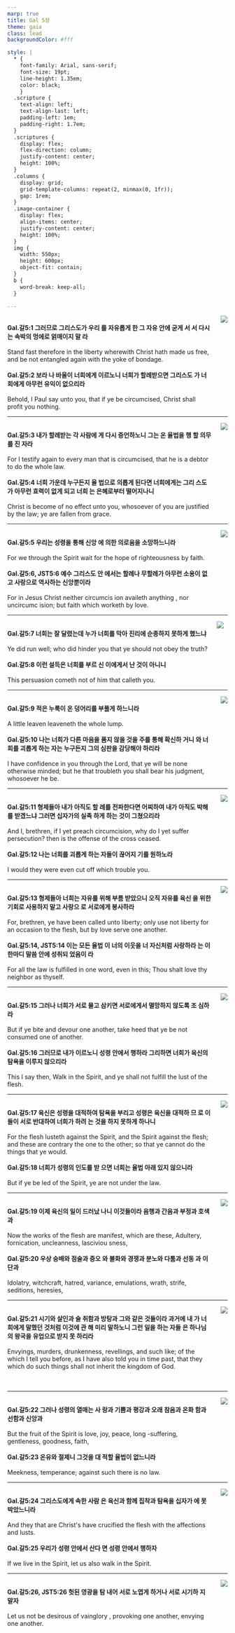 ```yaml
---
marp: true
title: Gal 5장
theme: gaia
class: lead
backgroundColor: #fff

style: |
  * {
    font-family: Arial, sans-serif;
    font-size: 19pt;
    line-height: 1.35em;
    color: black;
    }
  .scripture {
    text-align: left;
    text-align-last: left;
    padding-left: 1em;
    padding-right: 1.7em;
  }
  .scriptures {
    display: flex;
    flex-direction: column;
    justify-content: center;
    height: 100%;
  }
  .columns {
    display: grid;
    grid-template-columns: repeat(2, minmax(0, 1fr));
    gap: 1rem;
  }
  .image-container {
    display: flex;
    align-items: center;
    justify-content: center;
    height: 100%;
  }
  img {
    width: 550px;
    height: 600px;
    object-fit: contain;
  }
  b {
    word-break: keep-all;
  }

---
```


<div class="columns">
  <div class="scriptures">
    <br>
    <div class="scripture">
      <b>Gal.갈5:1 그러므로 그리스도가 우리 를 자유롭게 한 그 자유 안에 굳게 서 서 다시는 속박의 멍에로 얽매이지 말 라 
      </b>
    </div>
    <br>
    <div class="scripture">Stand fast therefore in the liberty wherewith Christ hath made us free, and be not entangled again with the yoke of bondage. 
    </div>
    <br>
    <div class="scripture">
      <b>Gal.갈5:2 보라 나 바울이 너희에게 이르노니 너희가 할례받으면 그리스도 가 너희에게 아무런 유익이 없으리라 
      </b>
    </div>
    <br>
    <div class="scripture">Behold, I Paul say unto you, that if ye be circumcised, Christ shall profit you nothing. 
    </div>         
  </div>
  <div class="image-container">
    <img src='../../pictures/picture_13.jpg'>
  </div>
</div>

---

<div class="columns">
  <div class="scriptures">
    <br>
    <div class="scripture">
      <b>Gal.갈5:3 내가 할례받는 각 사람에 게 다시 증언하노니 그는 온 율법을 행 할 의무를 진 자라 
      </b>
    </div>
    <br>
    <div class="scripture">For I testify again to every man that is circumcised, that he is a debtor to do the whole law. 
    </div>
    <br>
    <div class="scripture">
      <b>Gal.갈5:4 너희 가운데 누구든지 율 법으로 의롭게 된다면 너희에게는 그리 스도가 아무런 효력이 없게 되고 너희 는 은혜로부터 떨어지나니 
      </b>
    </div>
    <br>
    <div class="scripture">Christ is become of no effect unto you, whosoever of you are justified by the law; ye are fallen from grace. 
    </div>         
  </div>
  <div class="image-container">
    <img src='../../pictures/picture_7.jpg'>
  </div>
</div>

---

<div class="columns">
  <div class="scriptures">
    <br>
    <div class="scripture">
      <b>Gal.갈5:5 우리는 성령을 통해 신앙 에 의한 의로움을 소망하느니라 
      </b>
    </div>
    <br>
    <div class="scripture">For we through the Spirit wait for the hope of righteousness by faith. 
    </div>
    <br>
    <div class="scripture">
      <b>Gal.갈5:6, JST5:6 예수 그리스도 안 에서는 할례나 무할례가 아무런 소용이 없고 사랑으로 역사하는 신앙뿐이라 
      </b>
    </div>
    <br>
    <div class="scripture">For in Jesus Christ neither circumcis ion availeth anything , nor uncircumc ision; but faith which worketh by love. 
    </div>         
  </div>
  <div class="image-container">
    <img src='../../pictures/picture_76.jpg'>
  </div>
</div>

---

<div class="columns">
  <div class="scriptures">
    <br>
    <div class="scripture">
      <b>Gal.갈5:7 너희는 잘 달렸는데 누가 너희를 막아 진리에 순종하지 못하게 했느냐 
      </b>
    </div>
    <br>
    <div class="scripture">Ye did run well; who did hinder you that ye should not obey the truth? 
    </div>
    <br>
    <div class="scripture">
      <b>Gal.갈5:8 이런 설득은 너희를 부르 신 이에게서 난 것이 아니니 
      </b>
    </div>
    <br>
    <div class="scripture">This persuasion cometh not of him that calleth you. 
    </div>         
  </div>
  <div class="image-container">
    <img src='../../pictures/picture_18.jpg'>
  </div>
</div>

---

<div class="columns">
  <div class="scriptures">
    <br>
    <div class="scripture">
      <b>Gal.갈5:9 적은 누룩이 온 덩어리를 부풀게 하느니라 
      </b>
    </div>
    <br>
    <div class="scripture">A little leaven leaveneth the whole lump. 
    </div>
    <br>
    <div class="scripture">
      <b>Gal.갈5:10 나는 너희가 다른 마음을 품지 않을 것을 주를 통해 확신하 거니 와 너희를 괴롭게 하는 자는 누구든지 그의 심판을 감당해야 하리라 
      </b>
    </div>
    <br>
    <div class="scripture">I have confidence in you through the Lord, that ye will be none otherwise minded; but he that troubleth you shall bear his judgment, whosoever he be. 
    </div>         
  </div>
  <div class="image-container">
    <img src='../../pictures/picture_35.jpg'>
  </div>
</div>

---

<div class="columns">
  <div class="scriptures">
    <br>
    <div class="scripture">
      <b>Gal.갈5:11 형제들아 내가 아직도 할 례를 전파한다면 어찌하여 내가 아직도 박해를 받겠느냐 그러면 십자가의 실족 하게 하는 것이 그쳤으리라 
      </b>
    </div>
    <br>
    <div class="scripture">And I, brethren, if I yet preach circumcision, why do I yet suffer persecution? then is the offense of the cross ceased. 
    </div>
    <br>
    <div class="scripture">
      <b>Gal.갈5:12 나는 너희를 괴롭게 하는 자들이 끊어지 기를 원하노라 
      </b>
    </div>
    <br>
    <div class="scripture">I would they were even cut off which trouble you. 
    </div>         
  </div>
  <div class="image-container">
    <img src='../../pictures/picture_4.jpg'>
  </div>
</div>

---

<div class="columns">
  <div class="scriptures">
    <br>
    <div class="scripture">
      <b>Gal.갈5:13 형제들아 너희는 자유를 위해 부름 받았으니 오직 자유를 육신 을 위한 기회로 사용하지 말고 사랑으 로 서로에게 봉사하라 
      </b>
    </div>
    <br>
    <div class="scripture">For, brethren, ye have been called unto liberty; only use not liberty for an occasion to the flesh, but by love serve one another. 
    </div>
    <br>
    <div class="scripture">
      <b>Gal.갈5:14, JST5:14 이는 모든 율법 이 너의 이웃을 너 자신처럼 사랑하라 는 이 한마디 말씀 안에 성취되 었음이 라 
      </b>
    </div>
    <br>
    <div class="scripture">For all the law is fulfilled in one word, even in this; Thou shalt love thy neighbor as thyself. 
    </div>         
  </div>
  <div class="image-container">
    <img src='../../pictures/picture_107.jpg'>
  </div>
</div>

---

<div class="columns">
  <div class="scriptures">
    <br>
    <div class="scripture">
      <b>Gal.갈5:15 그러나 너희가 서로 물고 삼키면 서로에게서 멸망하지 않도록 조 심하라 
      </b>
    </div>
    <br>
    <div class="scripture">But if ye bite and devour one another, take heed that ye be not consumed one of another. 
    </div>
    <br>
    <div class="scripture">
      <b>Gal.갈5:16 그러므로 내가 이르노니 성령 안에서 행하라 그리하면 너희가 육신의 탐욕을 이루지 않으리라 
      </b>
    </div>
    <br>
    <div class="scripture">This I say then, Walk in the Spirit, and ye shall not fulfill the lust of the flesh. 
    </div>         
  </div>
  <div class="image-container">
    <img src='../../pictures/picture_20.jpg'>
  </div>
</div>

---

<div class="columns">
  <div class="scriptures">
    <br>
    <div class="scripture">
      <b>Gal.갈5:17 육신은 성령을 대적하여 탐욕을 부리고 성령은 육신을 대적하 므 로 이들이 서로 반대하여 너희가 하려 는 것을 하지 못하게 하나니 
      </b>
    </div>
    <br>
    <div class="scripture">For the flesh lusteth against the Spirit, and the Spirit against the flesh; and these are contrary the one to the other; so that ye cannot do the things that ye would. 
    </div>
    <br>
    <div class="scripture">
      <b>Gal.갈5:18 너희가 성령의 인도를 받 으면 너희는 율법 아래 있지 않으니라 
      </b>
    </div>
    <br>
    <div class="scripture">But if ye be led of the Spirit, ye are not under the law. 
    </div>         
  </div>
  <div class="image-container">
    <img src='../../pictures/picture_117.jpg'>
  </div>
</div>

---

<div class="columns">
  <div class="scriptures">
    <br>
    <div class="scripture">
      <b>Gal.갈5:19 이제 육신의 일이 드러났 나니 이것들이라 음행과 간음과 부정과 호색과 
      </b>
    </div>
    <br>
    <div class="scripture">Now the works of the flesh are manifest, which are these, Adultery, fornication, uncleanness, lasciviou sness, 
    </div>
    <br>
    <div class="scripture">
      <b>Gal.갈5:20 우상 숭배와 점술과 증오 와 불화와 경쟁과 분노와 다툼과 선동 과 이단과 
      </b>
    </div>
    <br>
    <div class="scripture">Idolatry, witchcraft, hatred, variance, emulations, wrath, strife, seditions, heresies, 
    </div>         
  </div>
  <div class="image-container">
    <img src='../../pictures/picture_37.jpg'>
  </div>
</div>

---

<div class="columns">
  <div class="scriptures">
    <br>
    <div class="scripture">
      <b>Gal.갈5:21 시기와 살인과 술 취함과 방탕과 그와 같은 것들이라 과거에 내 가 너희에게 말했던 것처럼 이것에 관 해 미리 말하노니 그런 일을 하는 자들 은 하나님의 왕국을 유업으로 받지 못 하리라 
      </b>
    </div>
    <br>
    <div class="scripture">Envyings, murders, drunkenness, revellings, and such like; of the which I tell you before, as I have also told you in time past, that they which do such things shall not inherit the kingdom of God. 
    </div>
    <br>
    <div class="scripture">
      <b>
      </b>
    </div>
    <br>
    <div class="scripture">
    </div>         
  </div>
  <div class="image-container">
    <img src='../../pictures/picture_47.jpg'>
  </div>
</div>

---

<div class="columns">
  <div class="scriptures">
    <br>
    <div class="scripture">
      <b>Gal.갈5:22 그러나 성령의 열매는 사 랑과 기쁨과 평강과 오래 참음과 온화 함과 선함과 신앙과 
      </b>
    </div>
    <br>
    <div class="scripture">But the fruit of the Spirit is love, joy, peace, long -suffering, gentleness, goodness, faith, 
    </div>
    <br>
    <div class="scripture">
      <b>Gal.갈5:23 온유와 절제니 그것을 대 적할 율법이 없느니라 
      </b>
    </div>
    <br>
    <div class="scripture">Meekness, temperance; against such there is no law. 
    </div>         
  </div>
  <div class="image-container">
    <img src='../../pictures/picture_63.jpg'>
  </div>
</div>

---

<div class="columns">
  <div class="scriptures">
    <br>
    <div class="scripture">
      <b>Gal.갈5:24 그리스도에게 속한 사람 은 육신과 함께 집착과 탐욕을 십자가 에 못 박았느니라 
      </b>
    </div>
    <br>
    <div class="scripture">And they that are Christ's have crucified the flesh with the affections and lusts. 
    </div>
    <br>
    <div class="scripture">
      <b>Gal.갈5:25 우리가 성령 안에서 산다 면 성령 안에서 행하자 
      </b>
    </div>
    <br>
    <div class="scripture">If we live in the Spirit, let us also walk in the Spirit. 
    </div>         
  </div>
  <div class="image-container">
    <img src='../../pictures/picture_123.jpg'>
  </div>
</div>

---

<div class="columns">
  <div class="scriptures">
    <br>
    <div class="scripture">
      <b>Gal.갈5:26, JST5:26 헛된 영광을 탐 내어 서로 노엽게 하거나 서로 시기하 지 말자 
      </b>
    </div>
    <br>
    <div class="scripture">Let us not be desirous of vainglory , provoking one another, envying one another.
    </div>
    <br>
    <div class="scripture">
      <b>
      </b>
    </div>
    <br>
    <div class="scripture">
    </div>         
  </div>
  <div class="image-container">
    <img src='../../pictures/picture_111.jpg'>
  </div>
</div>

